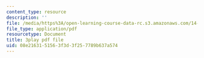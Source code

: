 ```yaml
---
content_type: resource
description: ''
file: /media/https%3A/open-learning-course-data-rc.s3.amazonaws.com/14-73-the-challenge-of-world-poverty-spring-2011/08e2163151563f3d3f257789b637a574_Yh6r3I821ng.pdf
file_type: application/pdf
resourcetype: Document
title: 3play pdf file
uid: 08e21631-5156-3f3d-3f25-7789b637a574
---
```

